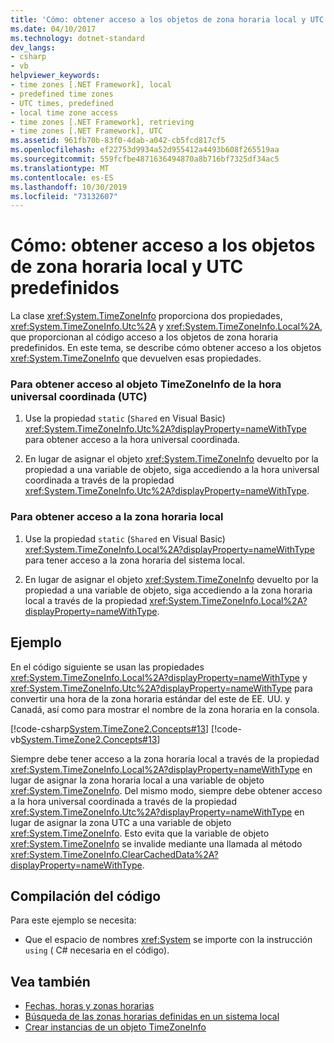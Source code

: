 ```yaml
---
title: 'Cómo: obtener acceso a los objetos de zona horaria local y UTC predefinidos'
ms.date: 04/10/2017
ms.technology: dotnet-standard
dev_langs:
- csharp
- vb
helpviewer_keywords:
- time zones [.NET Framework], local
- predefined time zones
- UTC times, predefined
- local time zone access
- time zones [.NET Framework], retrieving
- time zones [.NET Framework], UTC
ms.assetid: 961fb70b-83f0-4dab-a042-cb5fcd817cf5
ms.openlocfilehash: ef22753d9934a52d955412a4493b608f265519aa
ms.sourcegitcommit: 559fcfbe4871636494870a8b716bf7325df34ac5
ms.translationtype: MT
ms.contentlocale: es-ES
ms.lasthandoff: 10/30/2019
ms.locfileid: "73132607"
---
```

# <a name="how-to-access-the-predefined-utc-and-local-time-zone-objects"></a>Cómo: obtener acceso a los objetos de zona horaria local y UTC predefinidos

La clase <xref:System.TimeZoneInfo> proporciona dos propiedades, <xref:System.TimeZoneInfo.Utc%2A> y <xref:System.TimeZoneInfo.Local%2A>, que proporcionan al código acceso a los objetos de zona horaria predefinidos. En este tema, se describe cómo obtener acceso a los objetos <xref:System.TimeZoneInfo> que devuelven esas propiedades.

### <a name="to-access-the-coordinated-universal-time-utc-timezoneinfo-object"></a>Para obtener acceso al objeto TimeZoneInfo de la hora universal coordinada (UTC)

1. Use la propiedad `static` (`Shared` en Visual Basic) <xref:System.TimeZoneInfo.Utc%2A?displayProperty=nameWithType> para obtener acceso a la hora universal coordinada.

2. En lugar de asignar el objeto <xref:System.TimeZoneInfo> devuelto por la propiedad a una variable de objeto, siga accediendo a la hora universal coordinada a través de la propiedad <xref:System.TimeZoneInfo.Utc%2A?displayProperty=nameWithType>.

### <a name="to-access-the-local-time-zone"></a>Para obtener acceso a la zona horaria local

1. Use la propiedad `static` (`Shared` en Visual Basic) <xref:System.TimeZoneInfo.Local%2A?displayProperty=nameWithType> para tener acceso a la zona horaria del sistema local.

2. En lugar de asignar el objeto <xref:System.TimeZoneInfo> devuelto por la propiedad a una variable de objeto, siga accediendo a la zona horaria local a través de la propiedad <xref:System.TimeZoneInfo.Local%2A?displayProperty=nameWithType>.

## <a name="example"></a>Ejemplo

En el código siguiente se usan las propiedades <xref:System.TimeZoneInfo.Local%2A?displayProperty=nameWithType> y <xref:System.TimeZoneInfo.Utc%2A?displayProperty=nameWithType> para convertir una hora de la zona horaria estándar del este de EE. UU. y Canadá, así como para mostrar el nombre de la zona horaria en la consola.

[!code-csharp[System.TimeZone2.Concepts#13](../../../samples/snippets/csharp/VS_Snippets_CLR_System/system.TimeZone2.Concepts/CS/TimeZone2Concepts.cs#13)]
[!code-vb[System.TimeZone2.Concepts#13](../../../samples/snippets/visualbasic/VS_Snippets_CLR_System/system.TimeZone2.Concepts/VB/TimeZone2Concepts.vb#13)]

Siempre debe tener acceso a la zona horaria local a través de la propiedad <xref:System.TimeZoneInfo.Local%2A?displayProperty=nameWithType> en lugar de asignar la zona horaria local a una variable de objeto <xref:System.TimeZoneInfo>. Del mismo modo, siempre debe obtener acceso a la hora universal coordinada a través de la propiedad <xref:System.TimeZoneInfo.Utc%2A?displayProperty=nameWithType> en lugar de asignar la zona UTC a una variable de objeto <xref:System.TimeZoneInfo>. Esto evita que la variable de objeto <xref:System.TimeZoneInfo> se invalide mediante una llamada al método <xref:System.TimeZoneInfo.ClearCachedData%2A?displayProperty=nameWithType>.

## <a name="compiling-the-code"></a>Compilación del código

Para este ejemplo se necesita:

- Que el espacio de nombres <xref:System> se importe con la instrucción `using` ( C# necesaria en el código).

## <a name="see-also"></a>Vea también

- [Fechas, horas y zonas horarias](../../../docs/standard/datetime/index.md)
- [Búsqueda de las zonas horarias definidas en un sistema local](../../../docs/standard/datetime/finding-the-time-zones-on-local-system.md)
- [Crear instancias de un objeto TimeZoneInfo](../../../docs/standard/datetime/instantiate-time-zone-info.md)
